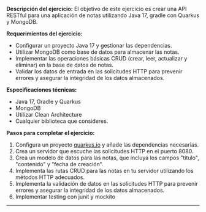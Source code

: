 **Descripción del ejercicio:** 
El objetivo de este ejercicio es crear una API RESTful para una aplicación de notas utilizando Java 17, gradle con Quarkus y MongoDB.

**Requerimientos del ejercicio:**
- Configurar un proyecto Java 17 y gestionar las dependencias.
- Utilizar MongoDB como base de datos para almacenar las notas.
- Implementar las operaciones básicas CRUD (crear, leer, actualizar y eliminar) en la base de datos de notas.
- Validar los datos de entrada en las solicitudes HTTP para prevenir errores y asegurar la integridad de los datos almacenados.

**Especificaciones técnicas:**
- Java 17, Gradle y Quarkus
- MongoDB
- Utilizar Clean Architecture
- Cualquier biblioteca que consideres.

**Pasos para completar el ejercicio:**
1. Configura un proyecto [quarkus.io](http://quarkus.io/) y añade las dependencias necesarias.
2. Crea un servidor que escuche las solicitudes HTTP en el puerto 8080.
3. Crea un modelo de datos para las notas, que incluya los campos "titulo", "contenido" y "fecha de creación".
4. Implementa las rutas CRUD para las notas en tu servidor utilizando los métodos HTTP adecuados.
5. Implementa la validación de datos en las solicitudes HTTP para prevenir errores y asegurar la integridad de los datos almacenados.
6. Implementar testing con junit y mockito
___
